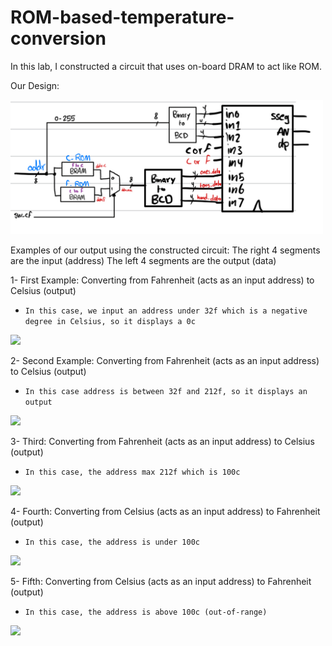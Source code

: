 # ROM-based-temperature-conversion

In this lab, I constructed a circuit that uses on-board DRAM to act like ROM.

Our Design:

<img src='./pictures/design.jpg' width='500'>





Examples of our output using the constructed circuit:
The right 4 segments are the input (address)
The left 4 segments are the output (data)

1- First Example: Converting from Fahrenheit (acts as an input address) to Celsius (output)
 - `In this case, we input an address under 32f which is a negative degree in Celsius, so it displays a 0c`
<img src='./pictures/ex_under32.png' width='400'>

2- Second Example: Converting from Fahrenheit (acts as an input address) to Celsius (output) 
  - `In this case address is between 32f and 212f, so it displays an output`
<img src='./pictures/ex_above32.png' width='400'>
  
3- Third: Converting from Fahrenheit (acts as an input address) to Celsius (output)
  - `In this case, the address max 212f which is 100c`
<img src='./pictures/ex_max212.png' width='400'>

4- Fourth: Converting from Celsius (acts as an input address) to Fahrenheit (output)
  - `In this case, the address is under 100c`
<img src='./pictures/ex_under100.png' width='400'>

5- Fifth: Converting from Celsius (acts as an input address) to Fahrenheit (output)
  - `In this case, the address is above 100c (out-of-range)`
<img src='./pictures/ex_above100.png' width='400'>
